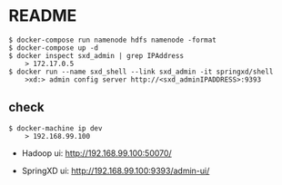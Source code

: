 # README

```
$ docker-compose run namenode hdfs namenode -format
$ docker-compose up -d
$ docker inspect sxd_admin | grep IPAddress
	> 172.17.0.5
$ docker run --name sxd_shell --link sxd_admin -it springxd/shell
	>xd:> admin config server http://<sxd_adminIPADDRESS>:9393
```

## check

```
$ docker-machine ip dev
	> 192.168.99.100
```

- Hadoop ui: http://192.168.99.100:50070/

- SpringXD ui: http://192.168.99.100:9393/admin-ui/

